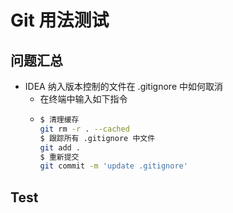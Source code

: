 # Git 用法测试
## 问题汇总
- IDEA 纳入版本控制的文件在 .gitignore 中如何取消
  - 在终端中输入如下指令
  - ```bash
    $ 清理缓存
    git rm -r . --cached
    $ 跟踪所有 .gitignore 中文件
    git add .
    $ 重新提交
    git commit -m 'update .gitignore'
    ```

## Test